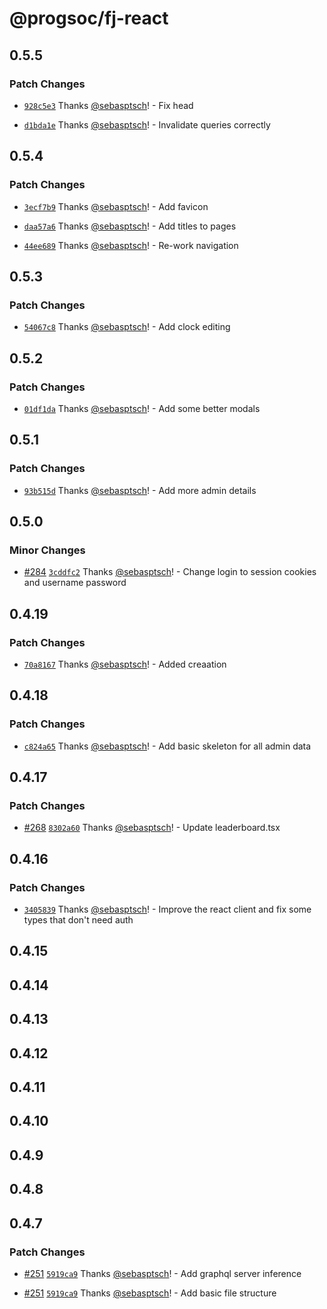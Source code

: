 # @progsoc/fj-react

## 0.5.5

### Patch Changes

- [`928c5e3`](https://github.com/ProgSoc/FuzzJudge/commit/928c5e3ef12b053f9e6e242d2e8e048e3abd1eb2) Thanks [@sebasptsch](https://github.com/sebasptsch)! - Fix head

- [`d1bda1e`](https://github.com/ProgSoc/FuzzJudge/commit/d1bda1e0fda2d01e3a35f8de24d3b49b2993f6b9) Thanks [@sebasptsch](https://github.com/sebasptsch)! - Invalidate queries correctly

## 0.5.4

### Patch Changes

- [`3ecf7b9`](https://github.com/ProgSoc/FuzzJudge/commit/3ecf7b9a0ea4c59435f9d93491b24eeedf4bfb87) Thanks [@sebasptsch](https://github.com/sebasptsch)! - Add favicon

- [`daa57a6`](https://github.com/ProgSoc/FuzzJudge/commit/daa57a65d21cd48ea4c66beaa8899d0a325f9657) Thanks [@sebasptsch](https://github.com/sebasptsch)! - Add titles to pages

- [`44ee689`](https://github.com/ProgSoc/FuzzJudge/commit/44ee68986d8b24066fa31a443a36b49599509bc7) Thanks [@sebasptsch](https://github.com/sebasptsch)! - Re-work navigation

## 0.5.3

### Patch Changes

- [`54067c8`](https://github.com/ProgSoc/FuzzJudge/commit/54067c859cd79793f7d99f4771dac9e26eb6e168) Thanks [@sebasptsch](https://github.com/sebasptsch)! - Add clock editing

## 0.5.2

### Patch Changes

- [`01df1da`](https://github.com/ProgSoc/FuzzJudge/commit/01df1da650ad565d0fccd55a47d38c7add87229f) Thanks [@sebasptsch](https://github.com/sebasptsch)! - Add some better modals

## 0.5.1

### Patch Changes

- [`93b515d`](https://github.com/ProgSoc/FuzzJudge/commit/93b515da1400fffc245907708a9d5e3a0c9812d9) Thanks [@sebasptsch](https://github.com/sebasptsch)! - Add more admin details

## 0.5.0

### Minor Changes

- [#284](https://github.com/ProgSoc/FuzzJudge/pull/284) [`3cddfc2`](https://github.com/ProgSoc/FuzzJudge/commit/3cddfc27e5fa99e5cd368574ceb6260ebd0db50b) Thanks [@sebasptsch](https://github.com/sebasptsch)! - Change login to session cookies and username password

## 0.4.19

### Patch Changes

- [`70a8167`](https://github.com/ProgSoc/FuzzJudge/commit/70a81670ccc367112ee818de8082ff2231cdbcc1) Thanks [@sebasptsch](https://github.com/sebasptsch)! - Added creaation

## 0.4.18

### Patch Changes

- [`c824a65`](https://github.com/ProgSoc/FuzzJudge/commit/c824a65b7a2d50b995ac25b07a5f187f3bae8006) Thanks [@sebasptsch](https://github.com/sebasptsch)! - Add basic skeleton for all admin data

## 0.4.17

### Patch Changes

- [#268](https://github.com/ProgSoc/FuzzJudge/pull/268) [`8302a60`](https://github.com/ProgSoc/FuzzJudge/commit/8302a60918e67501018710d50efa60069c5b120b) Thanks [@sebasptsch](https://github.com/sebasptsch)! - Update leaderboard.tsx

## 0.4.16

### Patch Changes

- [`3405839`](https://github.com/ProgSoc/FuzzJudge/commit/3405839a99c09d81c404707ed4784ed7a3309e46) Thanks [@sebasptsch](https://github.com/sebasptsch)! - Improve the react client and fix some types that don't need auth

## 0.4.15

## 0.4.14

## 0.4.13

## 0.4.12

## 0.4.11

## 0.4.10

## 0.4.9

## 0.4.8

## 0.4.7

### Patch Changes

- [#251](https://github.com/ProgSoc/FuzzJudge/pull/251) [`5919ca9`](https://github.com/ProgSoc/FuzzJudge/commit/5919ca9e093ffe0108a85b96475159889432173e) Thanks [@sebasptsch](https://github.com/sebasptsch)! - Add graphql server inference

- [#251](https://github.com/ProgSoc/FuzzJudge/pull/251) [`5919ca9`](https://github.com/ProgSoc/FuzzJudge/commit/5919ca9e093ffe0108a85b96475159889432173e) Thanks [@sebasptsch](https://github.com/sebasptsch)! - Add basic file structure
